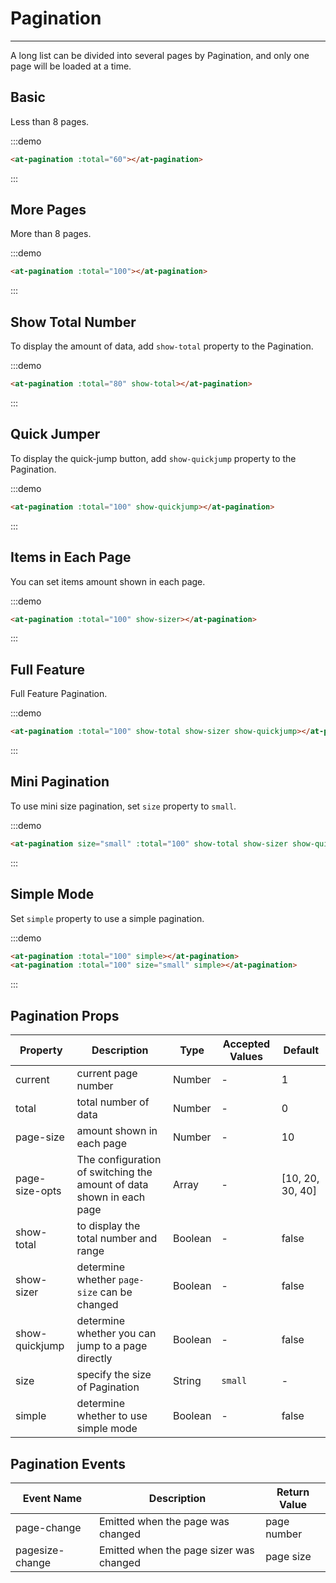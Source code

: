 
# Pagination

----

A long list can be divided into several pages by Pagination, and only one page will be loaded at a time.

## Basic

Less than 8 pages.

:::demo
```html
<at-pagination :total="60"></at-pagination>
```
:::

## More Pages

More than 8 pages.

:::demo
```html
<at-pagination :total="100"></at-pagination>
```
:::

## Show Total Number

To display the amount of data, add `show-total` property to the Pagination.

:::demo
```html
<at-pagination :total="80" show-total></at-pagination>
```
:::

## Quick Jumper

To display the quick-jump button, add `show-quickjump` property to the Pagination.

:::demo
```html
<at-pagination :total="100" show-quickjump></at-pagination>
```
:::

## Items in Each Page

You can set items amount shown in each page.

:::demo
```html
<at-pagination :total="100" show-sizer></at-pagination>
```
:::

## Full Feature

Full Feature Pagination.

:::demo
```html
<at-pagination :total="100" show-total show-sizer show-quickjump></at-pagination>
```
:::

## Mini Pagination

To use mini size pagination, set `size` property to `small`.

:::demo
```html
<at-pagination size="small" :total="100" show-total show-sizer show-quickjump></at-pagination>
```
:::

## Simple Mode

Set `simple` property to use a simple pagination.

:::demo
```html
<at-pagination :total="100" simple></at-pagination>
<at-pagination :total="100" size="small" simple></at-pagination>
```
:::

## Pagination Props

| Property      | Description          | Type      | Accepted Values                           | Default  |
|---------- |-------------- |---------- |-----------------------------  |-------- |
| current | current page number | Number | - | 1 |
| total | total number of data | Number | - | 0 |
| page-size | amount shown in each page | Number | - | 10 |
| page-size-opts | The configuration of switching the amount of data shown in each page | Array | - | [10, 20, 30, 40] |
| show-total | to display the total number and range | Boolean | - | false |
| show-sizer | determine whether `page-size` can be changed | Boolean | - | false |
| show-quickjump | determine whether you can jump to a page directly | Boolean | - | false |
| size | specify the size of Pagination | String | `small` | - |
| simple | determine whether to use simple mode | Boolean | - | false |

## Pagination Events

| Event Name      | Description          | Return Value  |
|---------- |-------------- |---------- |
| page-change | Emitted when the page was changed | page number |
| pagesize-change | Emitted when the page sizer was changed | page size |

<style  scoped>
  .at-pagination + .at-pagination {
    margin-top: 16px;
  }
</style>
